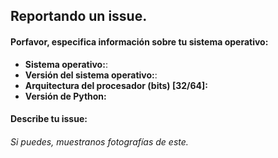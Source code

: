 ## Reportando un issue.
#### Porfavor, especifica información sobre tu sistema operativo:
* **Sistema operativo:**:
* **Versión del sistema operativo:**:
* **Arquitectura del procesador (bits) [32/64]:**
* **Versión de Python:**

#### Describe tu issue:
###### Si puedes, muestranos fotografías de este.
